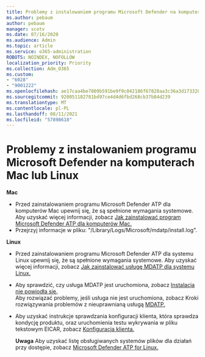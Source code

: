 ```yaml
---
title: Problemy z instalowaniem programu Microsoft Defender na komputerach Mac lub Linux
ms.author: pebaum
author: pebaum
manager: scotv
ms.date: 07/16/2020
ms.audience: Admin
ms.topic: article
ms.service: o365-administration
ROBOTS: NOINDEX, NOFOLLOW
localization_priority: Priority
ms.collection: Adm_O365
ms.custom:
- "6028"
- "9001222"
ms.openlocfilehash: ae17caa4be7809b591be9f9c042186f67828aa3c36a3d17332806e4d92545dc6
ms.sourcegitcommit: 920051182781bd97ce4d4d6fbd268cb37b84d239
ms.translationtype: MT
ms.contentlocale: pl-PL
ms.lasthandoff: 08/11/2021
ms.locfileid: "57898618"
---
```

# <a name="issues-installing-microsoft-defender-on-mac-or-linux"></a>Problemy z instalowaniem programu Microsoft Defender na komputerach Mac lub Linux

**Mac**

- Przed zainstalowaniem programu Microsoft Defender ATP dla komputerów Mac upewnij się, że są spełnione wymagania systemowe. Aby uzyskać więcej informacji, zobacz [Jak zainstalować program Microsoft Defender ATP dla komputerów Mac.](https://docs.microsoft.com/windows/security/threat-protection/microsoft-defender-atp/microsoft-defender-atp-mac#how-to-install-microsoft-defender-atp-for-mac)  
- Przejrzyj informacje w pliku: "/Library/Logs/Microsoft/mdatp/install.log".

**Linux**

- Przed zainstalowaniem programu Microsoft Defender ATP dla systemu Linux upewnij się, że są spełnione wymagania systemowe. Aby uzyskać więcej informacji, zobacz [Jak zainstalować usługę MDATP dla systemu Linux.](https://docs.microsoft.com/windows/security/threat-protection/microsoft-defender-atp/microsoft-defender-atp-linux#system-requirements) 
- Aby sprawdzić, czy usługa MDATP jest uruchomiona, zobacz [Instalacja nie powiodła się.](https://docs.microsoft.com/windows/security/threat-protection/microsoft-defender-atp/linux-support-install#installation-failed)  
    Aby rozwiązać problemy, jeśli usługa nie jest uruchomiona, zobacz Kroki rozwiązywania problemów z nieuprawnianą usługą [MDATP.](https://docs.microsoft.com/windows/security/threat-protection/microsoft-defender-atp/linux-support-install#steps-to-troubleshoot-if-mdatp-service-isnt-running)
- Aby uzyskać instrukcje sprawdzania konfiguracji klienta, która sprawdza kondycję produktu, oraz uruchomienia testu wykrywania w pliku tekstowym EICAR, zobacz [Konfiguracja klienta.](https://docs.microsoft.com/windows/security/threat-protection/microsoft-defender-atp/linux-install-manually#client-configuration)  

    **Uwaga** Aby uzyskać listę obsługiwanych systemów plików dla działań przy dostępie, zobacz [Microsoft Defender ATP for Linux.](https://docs.microsoft.com/windows/security/threat-protection/microsoft-defender-atp/microsoft-defender-atp-linux#system-requirements)